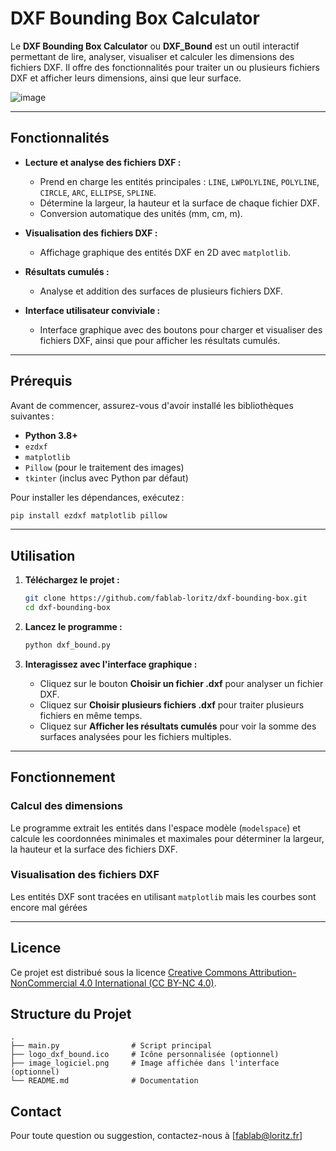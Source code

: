 # DXF Bounding Box Calculator

Le **DXF Bounding Box Calculator** ou **DXF_Bound** est un outil interactif permettant de lire, analyser, visualiser et calculer les dimensions des fichiers DXF. Il offre des fonctionnalités pour traiter un ou plusieurs fichiers DXF et afficher leurs dimensions, ainsi que leur surface.

![image](https://github.com/user-attachments/assets/be1ebdb2-66bf-426e-9d2f-3499158482d5)



---

## Fonctionnalités
- **Lecture et analyse des fichiers DXF :**
  - Prend en charge les entités principales : `LINE`, `LWPOLYLINE`, `POLYLINE`, `CIRCLE`, `ARC`, `ELLIPSE`, `SPLINE`.
  - Détermine la largeur, la hauteur et la surface de chaque fichier DXF.
  - Conversion automatique des unités (mm, cm, m).

- **Visualisation des fichiers DXF :**
  - Affichage graphique des entités DXF en 2D avec `matplotlib`.
  
- **Résultats cumulés :**
  - Analyse et addition des surfaces de plusieurs fichiers DXF.

- **Interface utilisateur conviviale :**
  - Interface graphique avec des boutons pour charger et visualiser des fichiers DXF, ainsi que pour afficher les résultats cumulés.

---

## Prérequis

Avant de commencer, assurez-vous d'avoir installé les bibliothèques suivantes :

- **Python 3.8+**
- `ezdxf`
- `matplotlib`
- `Pillow` (pour le traitement des images)
- `tkinter` (inclus avec Python par défaut)

Pour installer les dépendances, exécutez :
```bash
pip install ezdxf matplotlib pillow
```

---

## Utilisation

1. **Téléchargez le projet :**
   ```bash
   git clone https://github.com/fablab-loritz/dxf-bounding-box.git
   cd dxf-bounding-box
   ```

2. **Lancez le programme :**
   ```bash
   python dxf_bound.py
   ```

3. **Interagissez avec l'interface graphique :**
   - Cliquez sur le bouton **Choisir un fichier .dxf** pour analyser un fichier DXF.
   - Cliquez sur **Choisir plusieurs fichiers .dxf** pour traiter plusieurs fichiers en même temps.
   - Cliquez sur **Afficher les résultats cumulés** pour voir la somme des surfaces analysées pour les fichiers multiples.

---

## Fonctionnement

### Calcul des dimensions
Le programme extrait les entités dans l'espace modèle (`modelspace`) et calcule les coordonnées minimales et maximales pour déterminer la largeur, la hauteur et la surface des fichiers DXF.

### Visualisation des fichiers DXF
Les entités DXF sont tracées en utilisant `matplotlib` mais les courbes sont encore mal gérées

---

## Licence

Ce projet est distribué sous la licence [Creative Commons Attribution-NonCommercial 4.0 International (CC BY-NC 4.0)](https://creativecommons.org/licenses/by-nc/4.0/).

## Structure du Projet

```
.
├── main.py                # Script principal
├── logo_dxf_bound.ico     # Icône personnalisée (optionnel)
├── image_logiciel.png     # Image affichée dans l'interface (optionnel)
└── README.md              # Documentation
```

## Contact

Pour toute question ou suggestion, contactez-nous à [fablab@loritz.fr]
